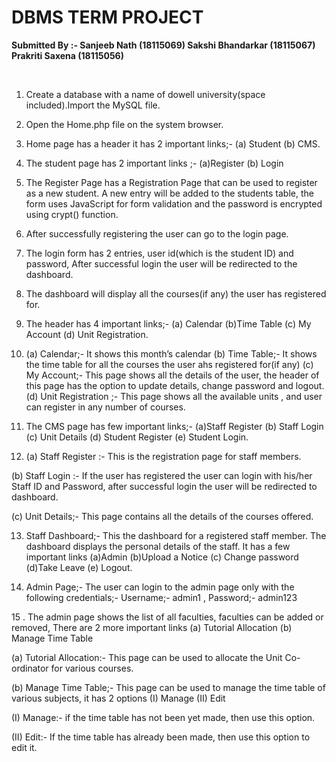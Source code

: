 # DBMS TERM PROJECT
<p><b>Submitted By :- Sanjeeb Nath (18115069) Sakshi Bhandarkar (18115067)  Prakriti Saxena (18115056)</b></p><br>

1.	Create a database with a name of dowell university(space included).Import the MySQL file.

2.	Open the Home.php file on the system browser.

3.	Home page has a header it has 2 important links;- (a) Student (b) CMS.

4.	The student page has 2 important links ;- (a)Register (b) Login

5.	The Register Page has a Registration Page that can be used to register as a new student. A new entry will be added to the students table, the form uses JavaScript for form validation and the password is encrypted using crypt() function.

6.	After successfully registering the user can go to the login page.

7.	The login form has 2 entries, user id(which is the student ID) and password, After successful login the user will be redirected to the dashboard.

8.	The dashboard will display all the courses(if any) the user has registered for.

9.	The header has 4 important links;- (a) Calendar (b)Time Table (c) My Account (d) Unit Registration.

10.	(a) Calendar;- It shows this month’s calendar
(b) Time Table;- It shows the time table for all the courses the user ahs registered for(if any)
(c) My Account;- This page shows all the details of the user, the header of this page has the option to update details, change password and logout.
(d) Unit Registration ;- This page shows all the available units , and user can register in any number of courses.

11. The CMS page has few important links;- (a)Staff Register (b) Staff Login (c) Unit Details     (d) Student Register (e) Student Login.

12. (a) Staff Register :- This is the registration page for staff members.

(b) Staff Login :- If the user has registered the user can login with his/her Staff ID and Password, after successful login the user will be redirected to dashboard.
	
(c) Unit Details;- This page contains all the details of the courses offered.

13. Staff Dashboard;- This the dashboard for a registered staff member. The dashboard displays the personal details of the staff. It has a few important links (a)Admin (b)Upload a Notice (c) Change password (d)Take Leave (e) Logout.

14. Admin Page;- The user can login to the admin page only with the following credentials;- 
	Username;- admin1 , Password;- admin123
	
15 . The admin page shows the list of all faculties, faculties can be added or removed, There are 2 more important links (a) Tutorial Allocation (b) Manage Time Table

(a)	Tutorial Allocation:- This page can be used to allocate the Unit Co-ordinator for various courses.

(b)	Manage Time Table;- This page can be used to manage the time table of various subjects, it has 2 options (I) Manage (II) Edit

(I)	Manage:- if the time table has not been yet made, then use this option.

(II)	Edit:- If the time table has already been made, then use this option to edit it.

 
